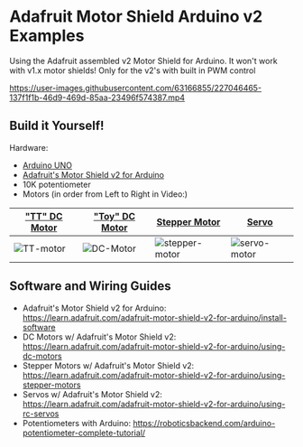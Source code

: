 # Adafruit Motor Shield Arduino v2 Examples
Using the Adafruit assembled v2 Motor Shield for Arduino. It won't work with v1.x motor shields! Only for the v2's with built in PWM
control

https://user-images.githubusercontent.com/63166855/227046465-137f1f1b-46d9-469d-85aa-23496f574387.mp4

## Build it Yourself!
Hardware:
- [Arduino UNO](https://www.digikey.com/en/products/detail/arduino/A000066/2784006)
- [Adafruit's Motor Shield v2 for Arduino](https://www.adafruit.com/product/1438)
- 10K potentiometer
- Motors (in order from Left to Right in Video:) <br />

| ["TT" DC Motor](https://www.adafruit.com/product/3777) | ["Toy" DC Motor](https://www.adafruit.com/product/711) | [Stepper Motor](https://www.adafruit.com/product/324) | [Servo](https://www.adafruit.com/product/2941) |
| ------------- | ------------- | ------------- | ------------- |
| ![TT-motor](https://user-images.githubusercontent.com/63166855/227048480-f1a6e527-da21-4317-8ffd-3779474c09dd.jpeg) | ![DC-Motor](https://user-images.githubusercontent.com/63166855/227048487-f6bfdf30-5b22-4724-85b6-86a6a9196163.jpeg) | ![stepper-motor](https://user-images.githubusercontent.com/63166855/227048949-965f12e5-8ec0-4213-b311-dd7919bdf2c3.jpeg) | ![servo-motor](https://user-images.githubusercontent.com/63166855/227048955-f152e25b-9e0c-4933-8198-26904ec6dda7.jpeg) |

## Software and Wiring Guides
- Adafruit's Motor Shield v2 for Arduino: https://learn.adafruit.com/adafruit-motor-shield-v2-for-arduino/install-software
- DC Motors w/ Adafruit's Motor Shield v2: https://learn.adafruit.com/adafruit-motor-shield-v2-for-arduino/using-dc-motors
- Stepper Motors w/ Adafruit's Motor Shield v2: https://learn.adafruit.com/adafruit-motor-shield-v2-for-arduino/using-stepper-motors
- Servos w/ Adafruit's Motor Shield v2: https://learn.adafruit.com/adafruit-motor-shield-v2-for-arduino/using-rc-servos
- Potentiometers with Arduino: https://roboticsbackend.com/arduino-potentiometer-complete-tutorial/

